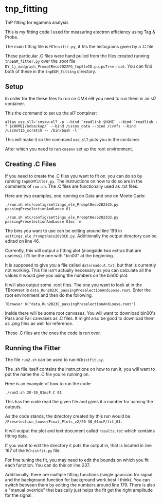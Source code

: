 # tnp_fitting
TnP fitting for egamma analysis

This is my fitting code I used for measuring electron efficiency using Tag & Probe.

The main fitting file is `MChistfit.py`, it fits the histograms given by a .C file.

These particular .C files were hand pulled from the files created running `tnpEGM_fitter.py` over the .root file `DY_1j_madgraph_PromptReco2022FG_tnpEleID.pu.puTree.root`. You can find both of these in the `tnpEGM_fitting` directory.


## Setup

In order for the these files to run on CMS el9 you need to run them in an sl7 container.

This the command to set up the sl7 container:

```
alias use_sl7='cmssw-el7 -p --bind `readlink $HOME` --bind `readlink -f ${HOME}/nobackup/` --bind /uscms_data --bind /cvmfs --bind /uscmst1b_scratch -- /bin/bash -l' 
```

This will make it so the command `use_sl7` puts you in the container.

After which you need to run `cmsenv` set up the root environment.


## Creating .C Files

If you need to create the .C files you want to fit on, you can do so
by running `tnpEGMfitter.py`. The instructions on how to do so are in
the comments of `run.sh`. The .C files are functionally used as .txt files.


Here are two examples, one running on Data and one on Monte Carlo:

```
./run.sh etc/config/settings_ele_PromptReco2023CD.py passingPreselectionAndLoose 01

./run.sh etc/config/settings_ele_PromptReco2023CD.py passingPreselectionAndLoose 01mc -m
```
 
The bins you want to use can be editing around line 199 in `settings_ele_PromptReco2023CD.py`. Additionally the output directory can be edited on line 46.

Currently, this will output a fitting plot (alongside two extras that are useless). It'll be the one with "bin00" at the beginning.

It is supposed to give you a file called `datareadout.txt`, but that is currently not working. This file isn't actually necessary as you can calculate all the values it would give you using the numbers on the bin00 plot.

It will also output some .root files. The one you want to look at in the TBrowser is `data_Run2023C_passingPreselectionAndLoose.root`. Enter the root environment and then do the following.

```
TBrowser b("data_Run2023C_passingPreselectionAndLoose.root")

```

Inside there will be some root canvases. You will want to download bin00's Pass and Fail canvases as .C files. It might also be good to download them as .png files as well for reference.

These .C files are the ones the code is run over.


## Running the Fitter


The file `run2.sh` can be used to run `MChistfit.py`.

The .sh file itself contains the instructions on how to run it, you will want to put the name the .C file you're running on.

Here is an example of how to run the code:

```
./run2.sh 20-30_01mcF.C 01
```

This has the code read the given file and gives it a number for naming the outputs.

As the code stands, the directory created by this run would be `/Preselection_Loose/Final_Plots_v2/20-30_01mcF/fit_01`.

It will output the plot and text document called `results.txt` which contains fitting data.

If you want to edit the directory it puts the output in, that is located in line 167 of the `MChistfit.py` file.

For fine tuning the fit, you may need to edit the bounds on which you fit each function. You can do this on line 237.

Additionally, there are multiple fitting functions (single gaussian for signal and the background function for background work best I think). You can switch between them by editing the numbers around line 179. There is also a "manual override" that basically just helps the fit get the right amplitude for the signal.

